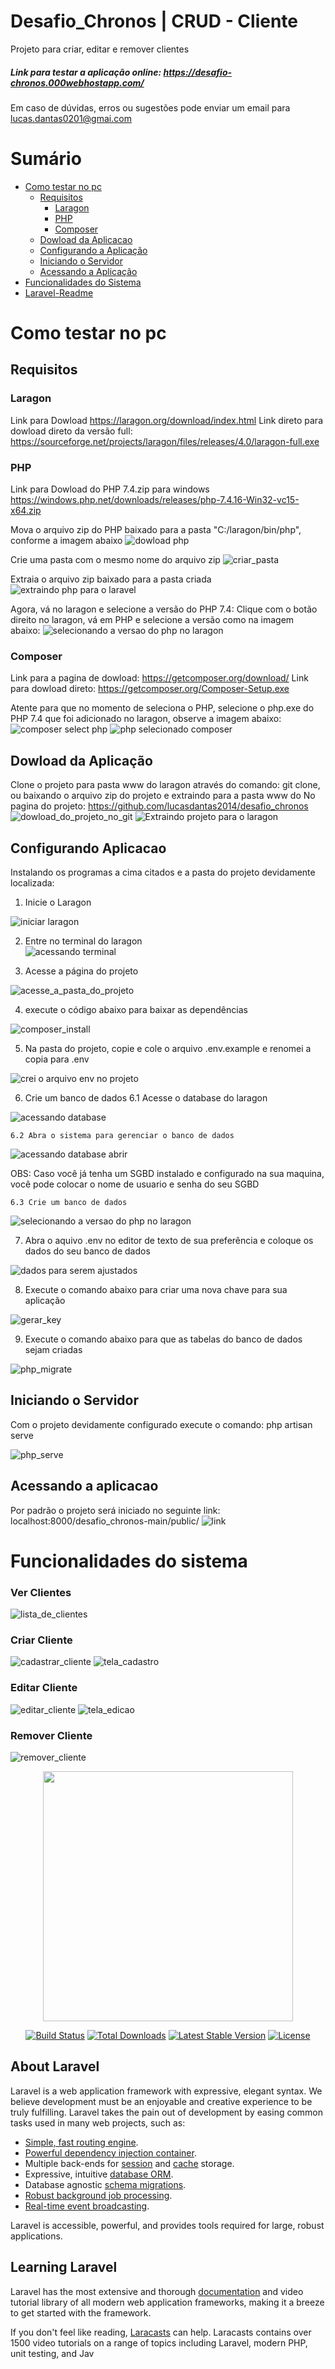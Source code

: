 # Desafio_Chronos | CRUD - Cliente
Projeto para criar, editar e remover clientes

##### Link para testar a aplicação online: https://desafio-chronos.000webhostapp.com/

Em caso de dúvidas, erros ou sugestões pode enviar um email para lucas.dantas0201@gmai.com

Sumário
=================
<!--ts-->
   * [Como testar no pc](#Como-testar-no-pc)
        * [Requisitos](#Requisitos)
            * [Laragon](#Laragon)
            * [PHP](#PHP)
            * [Composer](#Composer)
        * [Dowload da Aplicacao](#Dowload-da-Aplicacao)
        * [Configurando a Aplicação](#Configurando-a-Aplicação)   
        * [Iniciando o Servidor](#Inicie-o-Servidor)
        * [Acessando a Aplicação](#Acessando-a-Aplicação)
   * [Funcionalidades do Sistema](#Funcionalidades-do-Sistema)  
   * [Laravel-Readme](#Implementações-de-Segurança)
<!--te-->


 #  Como testar no pc

 ## Requisitos
 
 
 ### Laragon
Link para Dowload https://laragon.org/download/index.html
Link direto para dowload direto da versão full: https://sourceforge.net/projects/laragon/files/releases/4.0/laragon-full.exe

### PHP
Link para Dowload do PHP 7.4.zip para windows https://windows.php.net/downloads/releases/php-7.4.16-Win32-vc15-x64.zip

Mova o arquivo zip do PHP baixado para a pasta "C:/laragon/bin/php", conforme a imagem abaixo 
![dowload php](https://user-images.githubusercontent.com/21109930/113493693-2de7ee80-94b8-11eb-8d3b-a9eb164e9579.png)

Crie uma pasta com o mesmo nome do arquivo zip
![criar_pasta](https://user-images.githubusercontent.com/21109930/113493711-5243cb00-94b8-11eb-9f5a-6eb21e366539.png)

Extraia o arquivo zip baixado para a pasta criada
![extraindo php para o laravel](https://user-images.githubusercontent.com/21109930/113493721-6982b880-94b8-11eb-8457-cfdfc0d57b71.png)

Agora, vá no laragon e selecione a versão do PHP 7.4: Clique com o botão direito no laragon, vá em PHP e selecione a versão como na imagem abaixo:
![selecionando a versao do php no laragon](https://user-images.githubusercontent.com/21109930/113493751-acdd2700-94b8-11eb-8fb7-b3944530cdab.png)


### Composer
Link para a pagina de dowload: https://getcomposer.org/download/
Link para dowload direto: https://getcomposer.org/Composer-Setup.exe

Atente para que no momento de seleciona o PHP, selecione o php.exe do PHP 7.4 que foi adicionado no laragon, observe a imagem abaixo:
![composer select php](https://user-images.githubusercontent.com/21109930/113493782-eb72e180-94b8-11eb-9fee-1f9a07699f0b.png)
![php selecionado composer](https://user-images.githubusercontent.com/21109930/113493786-f299ef80-94b8-11eb-87f1-8cf898cb3dbf.png)

## Dowload da Aplicação
Clone o projeto para pasta www do laragon através do comando: git clone, ou baixando o arquivo zip do projeto e extraindo para a pasta www do 
No pagina do projeto: https://github.com/lucasdantas2014/desafio_chronos
![dowload_do_projeto_no_git](https://user-images.githubusercontent.com/21109930/113493820-355bc780-94b9-11eb-8313-6eb4d53898c8.png)
![Extraindo projeto para o laragon](https://user-images.githubusercontent.com/21109930/113493807-1f4e0700-94b9-11eb-9112-319ab5beaafb.png)


## Configurando Aplicacao
Instalando os programas a cima citados e a pasta do projeto devidamente localizada:

1. Inicie o Laragon

![iniciar laragon](https://user-images.githubusercontent.com/21109930/113493846-9a172200-94b9-11eb-9c03-616e756132bf.png)

2. Entre no terminal do laragon  
![acessando terminal](https://user-images.githubusercontent.com/21109930/113493994-c41d1400-94ba-11eb-8de8-c5169c1d02a5.png)

3. Acesse a página do projeto

![acesse_a_pasta_do_projeto](https://user-images.githubusercontent.com/21109930/113494003-d39c5d00-94ba-11eb-9552-e860bd1b1031.png)

4. execute o código abaixo para baixar as dependências

![composer_install](https://user-images.githubusercontent.com/21109930/113493938-625caa00-94ba-11eb-9c14-28873e37bbec.png)

5. Na pasta do projeto, copie e cole o arquivo .env.example e renomei a copia para .env

![crei o arquivo env no projeto](https://user-images.githubusercontent.com/21109930/113494013-eb73e100-94ba-11eb-99f9-66e7f5d0227d.png)

6. Crie um banco de dados
    6.1 Acesse o database do laragon

![acessando database](https://user-images.githubusercontent.com/21109930/113494066-6a691980-94bb-11eb-8ca6-0418f3e2d4eb.png)

    6.2 Abra o sistema para gerenciar o banco de dados

![acessando database abrir](https://user-images.githubusercontent.com/21109930/113494085-997f8b00-94bb-11eb-8bdf-713ad63e229d.png)

OBS: Caso você já tenha um SGBD instalado e configurado na sua maquina, você pode colocar o nome de usuario e senha do seu SGBD

    6.3 Crie um banco de dados

![selecionando a versao do php no laragon](https://user-images.githubusercontent.com/21109930/113494113-d77caf00-94bb-11eb-943c-9c4c8f300fe4.png)

7. Abra o aquivo .env no editor de texto de sua preferência e coloque os dados do seu banco de dados 

![dados para serem ajustados](https://user-images.githubusercontent.com/21109930/113494043-2d048c00-94bb-11eb-92f3-4dc892ff551a.png)

8. Execute o comando abaixo para criar uma nova chave para sua aplicação 

![gerar_key](https://user-images.githubusercontent.com/21109930/113494156-17439680-94bc-11eb-80c8-0621a7b81e7f.png)

9. Execute o comando abaixo para que as tabelas do banco de dados sejam criadas

![php_migrate](https://user-images.githubusercontent.com/21109930/113494185-64276d00-94bc-11eb-9c1c-dc864bbd51de.png)


## Iniciando o Servidor
Com o projeto devidamente configurado execute o comando: php artisan serve

![php_serve](https://user-images.githubusercontent.com/21109930/113494187-71dcf280-94bc-11eb-837b-4e6b1dbae8c0.png)


## Acessando a aplicacao
Por padrão o projeto será iniciado no seguinte link:
localhost:8000/desafio_chronos-main/public/
![link](https://user-images.githubusercontent.com/21109930/113494265-1d864280-94bd-11eb-8927-6cdf00b5ed73.png)

# Funcionalidades do sistema
### Ver Clientes
![lista_de_clientes](https://user-images.githubusercontent.com/21109930/113494373-fed47b80-94bd-11eb-85a5-2074c87f90cc.png)

### Criar Cliente
![cadastrar_cliente](https://user-images.githubusercontent.com/21109930/113494380-0a27a700-94be-11eb-9101-3952f6a1138b.png)
![tela_cadastro](https://user-images.githubusercontent.com/21109930/113494432-802c0e00-94be-11eb-8350-4a754423e83c.png)

### Editar Cliente
![editar_cliente](https://user-images.githubusercontent.com/21109930/113494387-1c094a00-94be-11eb-87e6-f09be0205647.png)
![tela_edicao](https://user-images.githubusercontent.com/21109930/113494444-8e7a2a00-94be-11eb-8103-80264d0cda1a.png)

### Remover Cliente
![remover_cliente](https://user-images.githubusercontent.com/21109930/113494390-27f50c00-94be-11eb-95b9-c36dd355415e.png)


<p align="center"><a href="https://laravel.com" target="_blank"><img src="https://raw.githubusercontent.com/laravel/art/master/logo-lockup/5%20SVG/2%20CMYK/1%20Full%20Color/laravel-logolockup-cmyk-red.svg" width="400"></a></p>

<p align="center">
<a href="https://travis-ci.org/laravel/framework"><img src="https://travis-ci.org/laravel/framework.svg" alt="Build Status"></a>
<a href="https://packagist.org/packages/laravel/framework"><img src="https://img.shields.io/packagist/dt/laravel/framework" alt="Total Downloads"></a>
<a href="https://packagist.org/packages/laravel/framework"><img src="https://img.shields.io/packagist/v/laravel/framework" alt="Latest Stable Version"></a>
<a href="https://packagist.org/packages/laravel/framework"><img src="https://img.shields.io/packagist/l/laravel/framework" alt="License"></a>
</p>

## About Laravel

Laravel is a web application framework with expressive, elegant syntax. We believe development must be an enjoyable and creative experience to be truly fulfilling. Laravel takes the pain out of development by easing common tasks used in many web projects, such as:

- [Simple, fast routing engine](https://laravel.com/docs/routing).
- [Powerful dependency injection container](https://laravel.com/docs/container).
- Multiple back-ends for [session](https://laravel.com/docs/session) and [cache](https://laravel.com/docs/cache) storage.
- Expressive, intuitive [database ORM](https://laravel.com/docs/eloquent).
- Database agnostic [schema migrations](https://laravel.com/docs/migrations).
- [Robust background job processing](https://laravel.com/docs/queues).
- [Real-time event broadcasting](https://laravel.com/docs/broadcasting).

Laravel is accessible, powerful, and provides tools required for large, robust applications.

## Learning Laravel

Laravel has the most extensive and thorough [documentation](https://laravel.com/docs) and video tutorial library of all modern web application frameworks, making it a breeze to get started with the framework.

If you don't feel like reading, [Laracasts](https://laracasts.com) can help. Laracasts contains over 1500 video tutorials on a range of topics including Laravel, modern PHP, unit testing, and Jav
